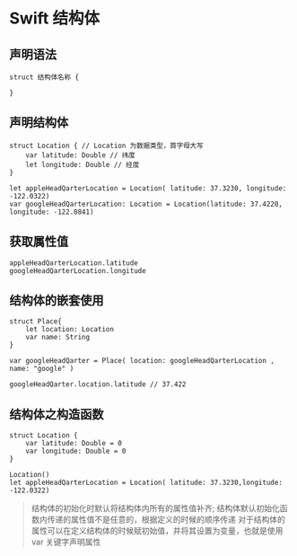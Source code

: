 # Swift 结构体

## 声明语法
```
struct 结构体名称 {

}
```
## 声明结构体
```
struct Location { // Location 为数据类型，首字母大写
    var latitude: Double // 纬度
    let longitude: Double // 经度
}

let appleHeadQarterLocation = Location( latitude: 37.3230, longitude: -122.0322)
var googleHeadQarterLocation: Location = Location(latitude: 37.4220, longitude: -122.0841)
```
## 获取属性值
```
appleHeadQarterLocation.latitude
googleHeadQarterLocation.longitude
```

## 结构体的嵌套使用
```
struct Place{
    let location: Location
    var name: String
}

var googleHeadQarter = Place( location: googleHeadQarterLocation , name: "google" )

googleHeadQarter.location.latitude // 37.422
```


## 结构体之构造函数
```
struct Location {
    var latitude: Double = 0
    var longitude: Double = 0
}

Location()
let appleHeadQarterLocation = Location( latitude: 37.3230,longitude: -122.0322)
```
>  结构体的初始化时默认将结构体内所有的属性值补齐;
> 结构体默认初始化函数内传递的属性值不是任意的，根据定义的时候的顺序传递
> 对于结构体的属性可以在定义结构体的时候赋初始值，并将其设置为变量，也就是使用 var 关键字声明属性


